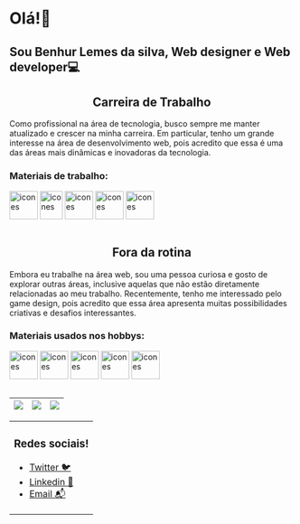 # Olá!👋
## Sou Benhur Lemes da silva, Web designer e Web developer💻

<div>
  <h2 align="center">Carreira de Trabalho</h2>
  <p>Como profissional na área de tecnologia, busco sempre me manter atualizado e crescer na minha carreira. Em particular, tenho um grande interesse na área de desenvolvimento web, 
  pois acredito que essa é uma das áreas mais dinâmicas e inovadoras da tecnologia. </p>
  <div>
    <h3>Materiais de trabalho:</h3>
    <img align='center' alt='icones' height="50" width="50" src="https://cdn.jsdelivr.net/gh/devicons/devicon/icons/html5/html5-original.svg" />
    <img align='center' alt='icones' height="50" width="40" src="https://cdn.jsdelivr.net/gh/devicons/devicon/icons/css3/css3-original.svg" />
    <img align='center' alt='icones' height="50" width="50" src="https://cdn.jsdelivr.net/gh/devicons/devicon/icons/javascript/javascript-original.svg" />
    <img align='center' alt='icones' height="50" width="50" src="https://cdn.jsdelivr.net/gh/devicons/devicon/icons/php/php-plain.svg" />
    <img align='center' alt='icones' height="50" width="50" src="https://cdn.jsdelivr.net/gh/devicons/devicon/icons/wordpress/wordpress-plain.svg" />
  </div>
</div><br>

<div>
   <h2 align="center">Fora da rotina</h2>
  <p>Embora eu trabalhe na área web, sou uma pessoa curiosa e gosto de explorar outras áreas, inclusive aquelas que não estão diretamente relacionadas ao meu trabalho. Recentemente, 
  tenho me interessado pelo game design, pois acredito que essa área apresenta muitas possibilidades criativas e desafios interessantes.</p>
  <div>
    <h3>Materiais usados nos hobbys:</h3>
    <img align='center' alt='icones' height="50" width="50" src="https://cdn.jsdelivr.net/gh/devicons/devicon/icons/python/python-original.svg" />
    <img align='center' alt='icones' height="50" width="50" src="https://cdn.jsdelivr.net/gh/devicons/devicon/icons/csharp/csharp-original.svg" />
    <img align='center' alt='icones' height="50" width="50" src="https://cdn.jsdelivr.net/gh/devicons/devicon/icons/unity/unity-original.svg" />
    <img align='center' alt='icones' height="50" width="50" src="https://cdn.jsdelivr.net/gh/devicons/devicon/icons/godot/godot-original.svg" />
    <img align='center' alt='icones' height="50" width="50" src="https://cdn.jsdelivr.net/gh/devicons/devicon/icons/blender/blender-original.svg" />
  </div>
<div><br>

| ![](http://github-profile-summary-cards.vercel.app/api/cards/stats?username=BenhurLemes&theme=github_dark) | ![](http://github-profile-summary-cards.vercel.app/api/cards/repos-per-language?username=BenhurLemes&hide=Html&theme=github_dark) | ![](http://github-profile-summary-cards.vercel.app/api/cards/most-commit-language?username=BenhurLemes&theme=github_dark) |
| :-: | :-: | :-: |

<table border="0" cellspacing="0" cellpadding="0">
  <tr>
    <td style="border: 0";>
      </p>
      <h3>Redes sociais!</h3>
      <ul>
        <li>
          <a href="https://twitter.com/BaianKun">Twitter 🐦</a>
        </li>
        <li>
          <a href="https://www.linkedin.com/in/benhur-lemes-da-silva-664963255/">Linkedin 👔 </a>
        </li>
        <li>
          <a href=mailto:Benhurlemes1@gmail.com>Email 📬</a>
        </li>
      </ul>
    </td>
  </tr>
</table>
